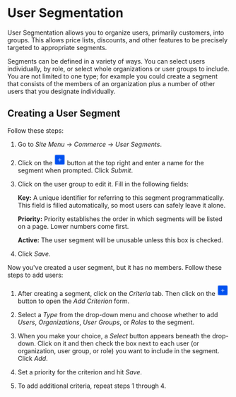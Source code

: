# User Segmentation [](id=user-segmentation)

User Segmentation allows you to organize users, primarily customers, into
groups. This allows price lists, discounts, and other features to be precisely
targeted to appropriate segments.

Segments can be defined in a variety of ways. You can select users individually,
by role, or select whole organizations or user groups to include. You are not
limited to one type; for example you could create a segment that consists of the
members of an organization plus a number of other users that you designate
individually.

## Creating a User Segment [](id=creating-a-user-segment)

Follow these steps:

1.  Go to *Site Menu* &rarr; *Commerce* &rarr; *User Segments*.

2.  Click on the ![Add](../images/icon-add.png) button at the top right and
    enter a name for the segment when prompted. Click *Submit*.

3.  Click on the user group to edit it. Fill in the following fields:

    **Key:** A unique identifier for referring to this segment programmatically.
    This field is filled automatically, so most users can safely leave it alone.

    **Priority:** Priority establishes the order in which segments will be
    listed on a page. Lower numbers come first.

    **Active:** The user segment will be unusable unless this box is checked.

4.  Click *Save*.

Now you've created a user segment, but it has no members. Follow these steps to
add users:

1.  After creating a segment, click on the *Criteria* tab. Then click on the
    ![Add](../images/icon-add.png) button to open the *Add Criterion* form.

2.  Select a *Type* from the drop-down menu and choose whether to add *Users*,
    *Organizations*, *User Groups*, or *Roles* to the segment.

3.  When you make your choice, a *Select* button appears beneath the drop-down.
    Click on it and then check the box next to each user (or organization, user
    group, or role) you want to include in the segment. Click *Add*.

4.  Set a priority for the criterion and hit *Save*.

5.  To add additional criteria, repeat steps 1 through 4. 

